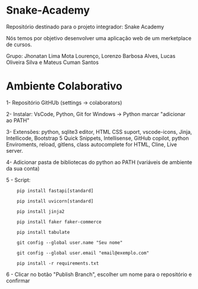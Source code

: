 # Snake-Academy
Repositório destinado para o projeto integrador: Snake Academy

Nós temos por objetivo desenvolver uma aplicação web de um merketplace de cursos.

Grupo: Jhonatan Lima Mota Lourenço, Lorenzo Barbosa Alves, Lucas Oliveira Silva e Mateus Cuman Santos

# Ambiente Colaborativo
1- Repositório GitHUb (settings -> colaborators)

2- Instalar: VsCode, Python, Git for Windows -> Python marcar "adicionar ao PATH"

3- Extensões: python, sqlite3 editor, HTML CSS suport, vscode-icons, Jinja, Intellicode, Bootstrap 5 Quick Snippets, Intellisense, GitHub copilot, python Enviroments, reload, gitlens, class autocomplete for HTML, Cline, Live server.

4- Adicionar pasta de bibliotecas do python ao PATH (variáveis de ambiente da sua conta)

5 - Script:

        pip install fastapi[standard]

        pip install uvicorn[standard]

        pip install jinja2

        pip install faker faker-commerce

        pip install tabulate

        git config --global user.name "Seu nome"
        
        git config --global user.email "email@exemplo.com"

        pip install -r requirements.txt

6 - Clicar no botão "Publish Branch", escolher um nome para o repositório e confirmar
